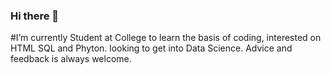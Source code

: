 ### Hi there 👋


#I’m currently Student at College to learn the basis of coding, 
interested on HTML SQL and Phyton. looking to get into Data Science.
Advice and feedback is always welcome.
